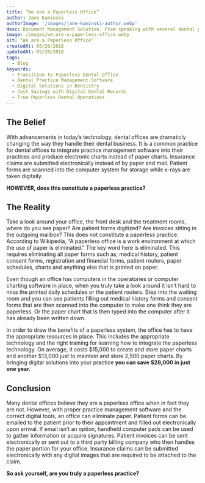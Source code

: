 ```yaml
---
title: “We are a Paperless Office”
author: Jane Kaminski
authorImage: '/images/jane-kaminski-author.webp'
desc: Document Management Solution. From speaking with several dental practices it is apparent that if a dental office is chartless then that defines them as a “paperless office.” In this case study we explore what defines a “paperless office” and the benefits of becoming a truly “paperless office.”
image: /images/we-are-a-paperless-office.webp
alt: “We are a Paperless Office”
createdAt: 05/20/2018
updatedAt: 05/20/2018
tags:
  - Blog
keywords:
  - Transition to Paperless Dental Office
  - Dental Practice Management Software
  - Digital Solutions in Dentistry
  - Cost Savings with Digital Dental Records
  - True Paperless Dental Operations
---
```


## The Belief

With advancements in today’s technology, dental offices are dramaticly changing the way they handle their dental business. It is a common practice for dental offices to integrate practice management software into their practices and produce electronic charts instead of paper charts. Insurance claims are submitted electronically instead of by paper and mail. Patient forms are scanned into the computer system for storage while x-rays are taken digitally.

**HOWEVER, does this constitute a paperless practice?**

## The Reality

Take a look around your office, the front desk and the treatment rooms, where do you see paper? Are patient forms digitized? Are invoices sitting in the outgoing mailbox? This does not constitute a paperless practice. According to Wikipedia, “A paperless office is a work environment at which the use of paper is eliminated.” The key word here is eliminated. This requires eliminating all paper forms such as, medical history, patient consent forms, registration and financial forms, patient routers, paper schedules, charts and anything else that is printed on paper.

Even though an office has computers in the operatories or computer charting software in place, when you truly take a look around it isn’t hard to miss the printed daily schedules or the patient routers. Step into the waiting room and you can see patients filling out medical history forms and consent forms that are then scanned into the computer to make one think they are paperless. Or the paper chart that is then typed into the computer after it has already been written down.

In order to draw the benefits of a paperless system, the office has to have the appropriate resources in place. This includes the appropriate technology and the right training for learning how to integrate the paperless technology. On average, it costs $15,000 to create and store paper charts and another $13,000 just to maintain and store 2,500 paper charts. By bringing digital solutions into your practice **you can save $28,000 in just one year.**

## Conclusion

Many dental offices believe they are a paperless office when in fact they are not. However, with proper practice management software and the correct digital tools, an office can eliminate paper. Patient forms can be emailed to the patient prior to their appointment and filled out electronically upon arrival. If email isn’t an option, handheld computer pads can be used to gather information or acquire signatures. Patient invoices can be sent electronically or sent out to a third party billing company who then handles the paper portion for your office. Insurance claims can be submitted electronically with any digital images that are required to be attached to the claim.

**So ask yourself, are you truly a paperless practice?**